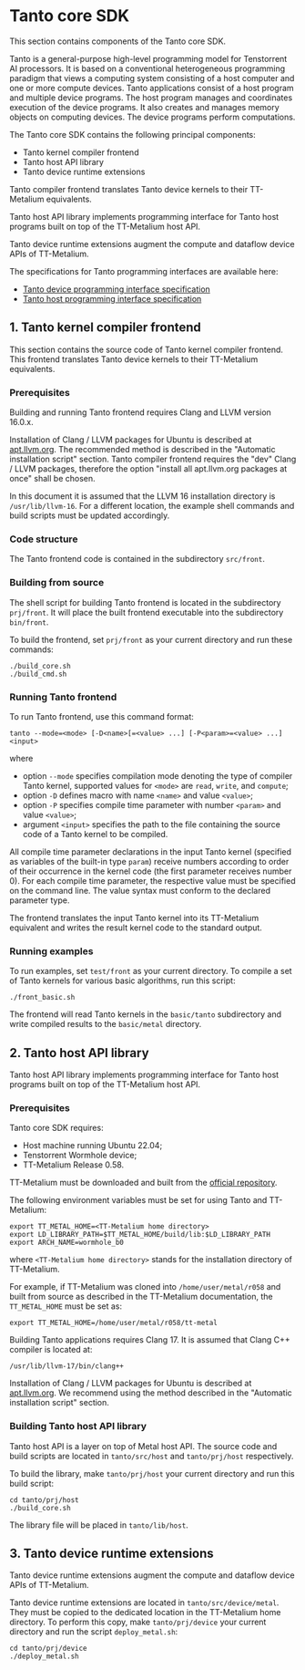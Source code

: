
# Tanto core SDK

This section contains components of the Tanto core SDK.

Tanto is a general-purpose high-level programming model for Tenstorrent AI processors. 
It is based on a conventional heterogeneous programming paradigm that views a computing system 
consisting of a host computer and one or more compute devices. 
Tanto applications consist of a host program and multiple device programs. 
The host program manages and coordinates execution of the device programs. 
It also creates and manages memory objects on computing devices. The device programs perform computations.

The Tanto core SDK contains the following principal components:

- Tanto kernel compiler frontend
- Tanto host API library
- Tanto device runtime extensions

Tanto compiler frontend translates Tanto device kernels to their TT-Metalium equivalents.

Tanto host API library implements programming interface for Tanto host programs
built on top of the TT-Metalium host API.

Tanto device runtime extensions augment the compute and dataflow device APIs of
TT-Metalium.

The specifications for Tanto programming interfaces are available here:

- [Tanto device programming interface specification](/tanto/doc/spec/tanto_device_api.md)
- [Tanto host programming interface specification](/tanto/doc/spec/tanto_host_api.md)


## 1. Tanto kernel compiler frontend

This section contains the source code of Tanto kernel compiler frontend.
This frontend translates Tanto device kernels to their TT-Metalium equivalents.

### Prerequisites

Building and running Tanto frontend requires Clang and LLVM version 16.0.x.

Installation of Clang / LLVM packages for Ubuntu is described at [apt.llvm.org](https://apt.llvm.org/).
The recommended method is described in the "Automatic installation script" section.
Tanto compiler frontend requires the "dev" Clang / LLVM packages, therefore the option
"install all apt.llvm.org packages at once" shall be chosen.

In this document it is assumed that the LLVM 16 installation directory is
`/usr/lib/llvm-16`. For a different location, the example
shell commands and build scripts must be updated accordingly.

### Code structure

The Tanto frontend code is contained in the subdirectory `src/front`.

### Building from source

The shell script for building Tanto frontend is located in the subdirectory `prj/front`.
It will place the built frontend executable into the subdirectory `bin/front`.

To build the frontend, set `prj/front` as your current directory and run these commands:

```
./build_core.sh
./build_cmd.sh
```

### Running Tanto frontend

To run Tanto frontend, use this command format:

```
tanto --mode=<mode> [-D<name>[=<value> ...] [-P<param>=<value> ...] <input>
```

where

* option `--mode` specifies compilation mode denoting the type of compiler Tanto kernel,
supported values for `<mode>` are `read`, `write`, and `compute`;
* option `-D` defines macro with name `<name>` and value `<value>`;
* option `-P` specifies compile time parameter with number `<param>`
and value `<value>`;
* argument `<input>` specifies the path to the file containing
the source code of a Tanto kernel to be compiled.

All compile time parameter declarations in the input Tanto kernel (specified as variables
of the built-in type `param`) receive numbers according to order of
their occurrence in the kernel code (the first parameter receives number 0).
For each compile time parameter, the respective value must be specified on
the command line. The value syntax must conform to the declared parameter type.

The frontend translates the input Tanto kernel into its TT-Metalium equivalent
and writes the result kernel code to the standard output.


### Running examples

To run examples, set `test/front` as your current directory.
To compile a set of Tanto kernels for various basic algorithms,
run this script:

```
./front_basic.sh
```

The frontend will read Tanto kernels in the `basic/tanto` subdirectory
and write compiled results to the `basic/metal` directory.


## 2. Tanto host API library

Tanto host API library implements programming interface for Tanto host programs
built on top of the TT-Metalium host API.

### Prerequisites

Tanto core SDK requires:

- Host machine running Ubuntu 22.04;
- Tenstorrent Wormhole device;
- TT-Metalium Release 0.58.

TT-Metalium must be downloaded and built from the 
[official repository](https://github.com/tenstorrent/tt-metal/tree/v0.58.1).

The following environment variables must be set for using Tanto and TT-Metalium:

```
export TT_METAL_HOME=<TT-Metalium home directory>
export LD_LIBRARY_PATH=$TT_METAL_HOME/build/lib:$LD_LIBRARY_PATH
export ARCH_NAME=wormhole_b0
```

where `<TT-Metalium home directory>` stands for the installation directory of TT-Metalium.

For example, if TT-Metalium was cloned into `/home/user/metal/r058` and built from source
as described in the TT-Metalium documentation, the `TT_METAL_HOME` must be set as:

```
export TT_METAL_HOME=/home/user/metal/r058/tt-metal
```

Building Tanto applications requires Clang 17. It is assumed that Clang C++ compiler is located at:

```
/usr/lib/llvm-17/bin/clang++
```

Installation of Clang / LLVM packages for Ubuntu is described at [apt.llvm.org](https://apt.llvm.org/).
We recommend using the method described in the "Automatic installation script" section.


### Building Tanto host API library

Tanto host API is a layer on top of Metal host API. 
The source code and build scripts are located in `tanto/src/host` and `tanto/prj/host` respectively.

To build the library, make `tanto/prj/host` your current directory and run this build script:

```
cd tanto/prj/host
./build_core.sh
```

The library file will be placed in `tanto/lib/host`.


## 3. Tanto device runtime extensions

Tanto device runtime extensions augment the compute and dataflow device APIs of
TT-Metalium.

Tanto device runtime extensions are located in `tanto/src/device/metal`. 
They must be copied to the dedicated location in the TT-Metalium home directory.
To perform this copy, make `tanto/prj/device` your current directory and run
the script `deploy_metal.sh`:

```
cd tanto/prj/device
./deploy_metal.sh
```

